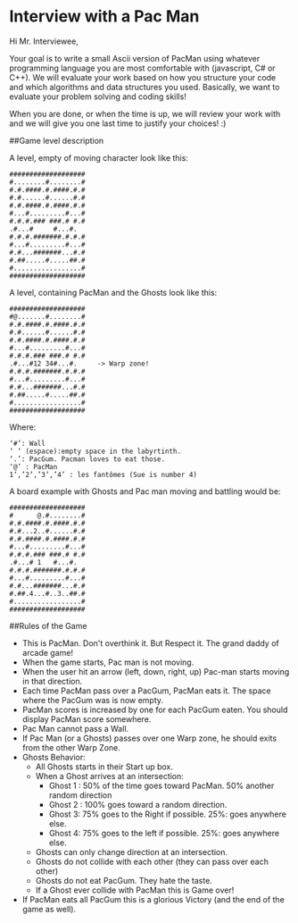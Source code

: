 # Interview with a Pac Man

Hi Mr. Interviewee,

Your goal is to write a small Ascii version of PacMan using whatever programming language you are most comfortable with (javascript, C# or C++). We will evaluate your work based on how you structure your code and which algorithms and data structures you used. Basically, we want to evaluate your problem solving and coding skills!

When you are done, or when the time is up, we will review your work with and we will give you one last time to justify your choices! :)


##Game level description

A level, empty of moving character look like this:

	###################
	#........#........#
	#.#.####.#.####.#.#
	#.#......#......#.#
	#.#.####.#.####.#.#
	#...#.........#...#
	#.#.#.### ###.# #.#
 	.#...#     #...#. 
	#.#.#.#######.#.#.#
	#...#.........#...#
	#.#...#######...#.#
	#.##.....#.....##.#
	#.................#
	###################

A level, containing PacMan and the Ghosts look like this:

	###################
	#@.......#........#
	#.#.####.#.####.#.#
	#.#......#......#.#
	#.#.####.#.####.#.#
	#...#.........#...#
	#.#.#.### ###.# #.#
 	.#...#12 34#...#.     -> Warp zone!
	#.#.#.#######.#.#.#
	#...#.........#...#
	#.#...#######...#.#
	#.##.....#.....##.#
	#.................#
	###################

Where:

	‘#’: Wall
	‘ ‘ (espace):empty space in the labyrtinth. 
	‘.’: PacGum. Pacman loves to eat those.
	‘@’ : PacMan
	1’,’2’,’3’,’4’ : les fantômes (Sue is number 4)

A board example with Ghosts and Pac man moving and battling would be:

	###################
	#      @.#........#
	#.#.####.#.####.#.#
	#.#...2..#......#.#
	#.#.####.#.####.#.#
	#...#.........#...#
	#.#.#.### ###.# #.#
 	.#...# 1   #...#. 
	#.#.#.#######.#.#.#
	#...#.........#...#
	#.#...#######...#.#
	#.##.4...#..3..##.#
	#.................#
	###################


##Rules of the Game

- This is PacMan. Don't overthink it. But Respect it. The grand daddy of arcade game!
- When the game starts, Pac man is not moving.
- When the user hit an arrow (left, down, right, up) Pac-man starts moving in that direction.
- Each time PacMan pass over a PacGum, PacMan eats it. The space where the PacGum was is now empty. 
- PacMan scores is increased by one for each PacGum eaten. You should display PacMan score somewhere.
- Pac Man cannot pass a Wall. 
- If Pac Man (or a Ghosts) passes over one Warp zone, he should exits from the other Warp Zone.
- Ghosts Behavior:
	- All Ghosts starts in their Start up box.
	- When a Ghost arrives at an intersection:
		- Ghost 1 : 50% of the time goes toward PacMan. 50% another random direction
		- Ghost 2 : 100% goes toward a random direction.
		- Ghost 3: 75% goes to the Right if possible. 25%: goes anywhere else.
		- Ghost 4: 75% goes to the left if possible. 25%: goes anywhere else.
    - Ghosts can only change direction at an intersection.
    - Ghosts do not collide with each other (they can pass over each other)
    - Ghosts do not eat PacGum. They hate the taste.
    - If a Ghost ever collide with PacMan this is Game over!
- If PacMan eats all PacGum this is a glorious Victory (and the end of the game as well).



